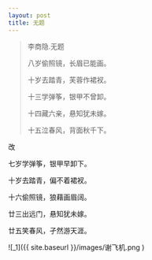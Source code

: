 ```yaml
---
layout: post
title: 无题
---
```


>李商隐.无题
>
>八岁偷照镜，长眉已能画。
>
>十岁去踏青，芙蓉作裙衩。
>
>十三学弹筝，银甲不曾卸。
>
>十四藏六亲，悬知犹未嫁。
>
>十五泣春风，背面秋千下。

改

七岁学弹筝，银甲早卸下。

十岁去踏青，偏不着裙衩。

十六偷照镜，狼藉画眉阔。

廿三出远门，悬知犹未嫁。

廿五笑春风，孑然游天涯。

![_1]({{ site.baseurl }}/images/谢飞机.png )
